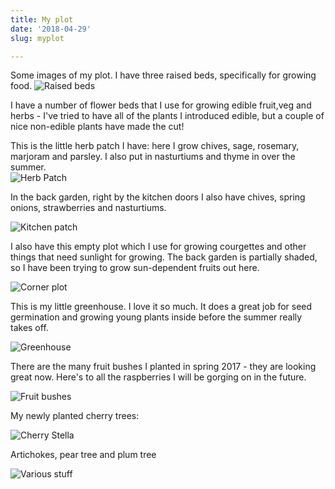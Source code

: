 ```yaml
---
title: My plot
date: '2018-04-29'
slug: myplot

---
```


Some images of my plot.  I have three raised beds, specifically for growing food.
![Raised beds](/images/raisedbeds.jpg)

I have a number of flower beds that I use for growing edible fruit,veg and herbs - I've tried to have all of the plants I introduced edible, but a couple of nice non-edible plants have made the cut! 

This is the little herb patch I have: here I grow chives, sage, rosemary, marjoram and parsley.  I also put in nasturtiums and thyme in over the summer.  
![Herb Patch](/images/herb.jpg)

In the back garden, right by the kitchen doors I also have chives, spring onions, strawberries and nasturtiums. 

![Kitchen patch](/images/chive.jpg)

I also have this empty plot which I use for growing courgettes and other things that need sunlight for growing.  The back garden is partially shaded, so I have been trying to grow sun-dependent fruits out here.

![Corner plot](/images/corner.jpg)

This is my little greenhouse.  I love it so much.  It does a great job for seed germination and growing young plants inside before the summer really takes off. 

![Greenhouse](/images/greenhouse.jpg)

There are the many fruit bushes I planted in spring 2017 - they are looking great now.  Here's to all the raspberries I will be gorging on in the future.

![Fruit bushes](/images/fruit.jpg)


My newly planted cherry trees:

![Cherry Stella](/images/cherry.jpg)

Artichokes, pear tree and plum tree


![Various stuff](/images/artandplum.jpg)
